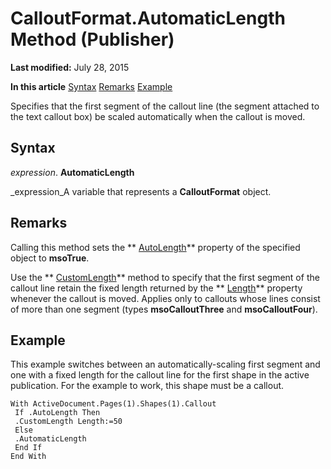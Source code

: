 
# CalloutFormat.AutomaticLength Method (Publisher)

 **Last modified:** July 28, 2015

 **In this article**
 [Syntax](#sectionSection0)
 [Remarks](#sectionSection1)
 [Example](#sectionSection2)


Specifies that the first segment of the callout line (the segment attached to the text callout box) be scaled automatically when the callout is moved.


## Syntax
<a name="sectionSection0"> </a>

 _expression_. **AutomaticLength**

 _expression_A variable that represents a  **CalloutFormat** object.


## Remarks
<a name="sectionSection1"> </a>

Calling this method sets the  ** [AutoLength](ed874ec4-d4ce-5e3f-771a-8b3158f40707.md)** property of the specified object to **msoTrue**.

Use the  ** [CustomLength](855df4af-a02f-fff3-9b12-af886a9788bc.md)** method to specify that the first segment of the callout line retain the fixed length returned by the ** [Length](878fdb7b-fca6-49b6-1ec0-143243ce014c.md)** property whenever the callout is moved. Applies only to callouts whose lines consist of more than one segment (types **msoCalloutThree** and **msoCalloutFour**).


## Example
<a name="sectionSection2"> </a>

This example switches between an automatically-scaling first segment and one with a fixed length for the callout line for the first shape in the active publication. For the example to work, this shape must be a callout.


```
With ActiveDocument.Pages(1).Shapes(1).Callout 
 If .AutoLength Then 
 .CustomLength Length:=50 
 Else 
 .AutomaticLength 
 End If 
End With 

```

